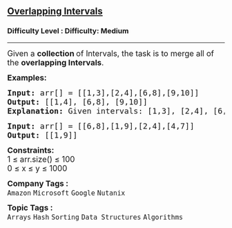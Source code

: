 <h2><a href="https://www.geeksforgeeks.org/problems/overlapping-intervals--170633/1">Overlapping Intervals</a></h2><h3>Difficulty Level : Difficulty: Medium</h3><hr><div class="problems_problem_content__Xm_eO"><p><span style="font-size: 18px;">Given a <strong>collection </strong>of Intervals, the task is to merge all of the <strong>overlapping Intervals</strong>.</span></p>
<p><strong><span style="font-size: 18px;">Examples:</span></strong></p>
<pre><strong><span style="font-size: 18px;">Input: </span></strong><span style="font-size: 18px;">arr</span><span style="font-size: 18px;">[]</span><span style="font-size: 18px;"> = [[1,3],[2,4],[6,8],[9,10]]
<strong>Output: </strong>[[1,4], [6,8], [9,10]]<strong>
Explanation: </strong>Given intervals: [1,3], [2,4], [6,8], [9,10], we have only two overlapping intervals here, [1,3] and [2,4]. Therefore we will merge these two and return [1,4], [6,8], [9,10].</span>
</pre>
<pre><strong><span style="font-size: 18px;">Input: </span></strong><span style="font-size: 18px;">arr[] = [[6,8],[1,9],[2,4],[4,7]]
<strong>Output: </strong>[[1,9]]<br></span></pre>
<p><span style="font-size: 18px;"><strong>Constraints:</strong><br>1 ≤ arr.size() ≤ 100<br>0 ≤ x ≤ y ≤ 1000</span></p></div><p><span style=font-size:18px><strong>Company Tags : </strong><br><code>Amazon</code>&nbsp;<code>Microsoft</code>&nbsp;<code>Google</code>&nbsp;<code>Nutanix</code>&nbsp;<br><p><span style=font-size:18px><strong>Topic Tags : </strong><br><code>Arrays</code>&nbsp;<code>Hash</code>&nbsp;<code>Sorting</code>&nbsp;<code>Data Structures</code>&nbsp;<code>Algorithms</code>&nbsp;
